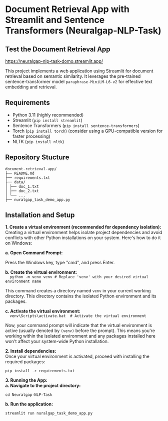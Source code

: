 # Document Retrieval App with Streamlit and Sentence Transformers (Neuralgap-NLP-Task)

## Test the Document Retrieval App

https://neuralgap-nlp-task-domo.streamlit.app/

This project implements a web application using Streamlit for document retrieval based on semantic similarity. It leverages the pre-trained sentence-transformer model `paraphrase-MiniLM-L6-v2` for effective text embedding and retrieval.

## Requirements

- Python 3.11 (highly recommended)
- Streamlit (`pip install streamlit`)
- Sentence Transformers (`pip install sentence-transformers`)
- Torch (`pip install torch`) (consider using a GPU-compatible version for faster processing)
- NLTK (`pip install nltk`)

## Repository Stucture

```
document-retrieval-app/
├── README.md
├── requirements.txt
├── data/
│ ├── doc_1.txt
│ ├── doc_2.txt
│ └── ...
├── nuralgap_task_demo_app.py
```

## Installation and Setup

**1. Create a virtual environment (recommended for dependency isolation):**  
Creating a virtual environment helps isolate project dependencies and avoid conflicts with other Python installations on your system. Here's how to do it on Windows:

**a. Open Command Prompt:**

Press the Windows key, type "cmd", and press Enter.

**b. Create the virtual environment:**  
 `   python -m venv venv # Replace 'venv' with your desired virtual environment name
  `

This command creates a directory named `venv` in your current working directory. This directory contains the isolated Python environment and its packages.

**c. Activate the virtual environment:**  
 `   venv\Scripts\activate.bat  # Activate the virtual environment
  `

Now, your command prompt will indicate that the virtual environment is active (usually denoted by `(venv)` before the prompt). This means you're working within the isolated environment and any packages installed here won't affect your system-wide Python installation.

**2. Install dependencies:**  
Once your virtual environment is activated, proceed with installing the required packages:

```
pip install -r requirements.txt

```

**3. Running the App:**  
**a. Navigate to the project directory:**

```
cd Neuralgap-NLP-Task
```

**b. Run the application:**

```
streamlit run nuralgap_task_demo_app.py
```
